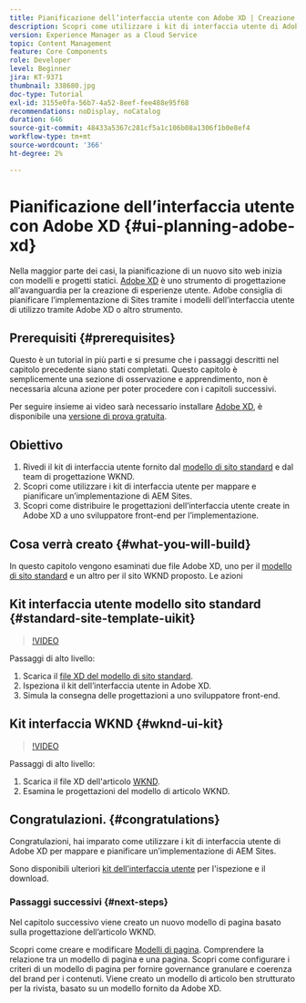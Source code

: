 ```yaml
---
title: Pianificazione dell’interfaccia utente con Adobe XD | Creazione rapida di siti AEM
description: Scopri come utilizzare i kit di interfaccia utente di Adobe XD per progettare e accelerare l’implementazione di Adobe Experience Manager Sites.
version: Experience Manager as a Cloud Service
topic: Content Management
feature: Core Components
role: Developer
level: Beginner
jira: KT-9371
thumbnail: 338680.jpg
doc-type: Tutorial
exl-id: 3155e0fa-56b7-4a52-8eef-fee488e95f68
recommendations: noDisplay, noCatalog
duration: 646
source-git-commit: 48433a5367c281cf5a1c106b08a1306f1b0e8ef4
workflow-type: tm+mt
source-wordcount: '366'
ht-degree: 2%

---
```


# Pianificazione dell’interfaccia utente con Adobe XD {#ui-planning-adobe-xd}

Nella maggior parte dei casi, la pianificazione di un nuovo sito web inizia con modelli e progetti statici. [Adobe XD](https://www.adobe.com/products/xd.html) è uno strumento di progettazione all&#39;avanguardia per la creazione di esperienze utente. Adobe consiglia di pianificare l’implementazione di Sites tramite i modelli dell’interfaccia utente di utilizzo tramite Adobe XD o altro strumento.

## Prerequisiti {#prerequisites}

Questo è un tutorial in più parti e si presume che i passaggi descritti nel capitolo precedente siano stati completati. Questo capitolo è semplicemente una sezione di osservazione e apprendimento, non è necessaria alcuna azione per poter procedere con i capitoli successivi.

Per seguire insieme ai video sarà necessario installare [Adobe XD](https://www.adobe.com/products/xd/pricing/free-trial.html), è disponibile una [versione di prova gratuita](https://www.adobe.com/products/xd/pricing/free-trial.html).

## Obiettivo

1. Rivedi il kit di interfaccia utente fornito dal [modello di sito standard](https://github.com/adobe/aem-site-template-standard) e dal team di progettazione WKND.
1. Scopri come utilizzare i kit di interfaccia utente per mappare e pianificare un’implementazione di AEM Sites.
1. Scopri come distribuire le progettazioni dell’interfaccia utente create in Adobe XD a uno sviluppatore front-end per l’implementazione.

## Cosa verrà creato {#what-you-will-build}

In questo capitolo vengono esaminati due file Adobe XD, uno per il [modello di sito standard](https://github.com/adobe/aem-site-template-standard) e un altro per il sito WKND proposto. Le azioni

## Kit interfaccia utente modello sito standard {#standard-site-template-uikit}

>[!VIDEO](https://video.tv.adobe.com/v/338680?quality=12&learn=on)

Passaggi di alto livello:

1. Scarica il [file XD del modello di sito standard](https://github.com/adobe/aem-site-template-standard/raw/main/files/wireframe.xd).
1. Ispeziona il kit dell’interfaccia utente in Adobe XD.
1. Simula la consegna delle progettazioni a uno sviluppatore front-end.

## Kit interfaccia WKND {#wknd-ui-kit}

>[!VIDEO](https://video.tv.adobe.com/v/30214?quality=12&learn=on)

Passaggi di alto livello:

1. Scarica il file XD dell&#39;articolo [WKND](https://github.com/adobe/aem-guides-wknd/releases/download/aem-guides-wknd-0.0.2/AEM_UI-kit-WKND-article-design.xd).
1. Esamina le progettazioni del modello di articolo WKND.

## Congratulazioni. {#congratulations}

Congratulazioni, hai imparato come utilizzare i kit di interfaccia utente di Adobe XD per mappare e pianificare un’implementazione di AEM Sites.

Sono disponibili ulteriori [kit dell&#39;interfaccia utente](https://www.adobe.com/products/xd/features/ui-kits.html) per l&#39;ispezione e il download.

### Passaggi successivi {#next-steps}

Nel capitolo successivo viene creato un nuovo modello di pagina basato sulla progettazione dell’articolo WKND.

Scopri come creare e modificare [Modelli di pagina](./page-templates.md). Comprendere la relazione tra un modello di pagina e una pagina. Scopri come configurare i criteri di un modello di pagina per fornire governance granulare e coerenza del brand per i contenuti.  Viene creato un modello di articolo ben strutturato per la rivista, basato su un modello fornito da Adobe XD.
